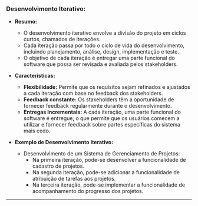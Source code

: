### Desenvolvimento Iterativo:

- **Resumo:**
  - O desenvolvimento iterativo envolve a divisão do projeto em ciclos curtos, chamados de iterações.
  - Cada iteração passa por todo o ciclo de vida do desenvolvimento, incluindo planejamento, análise, design, implementação e teste.
  - O objetivo de cada iteração é entregar uma parte funcional do software que possa ser revisada e avaliada pelos stakeholders.

- **Características:**
  - **Flexibilidade:** Permite que os requisitos sejam refinados e ajustados a cada iteração com base no feedback dos stakeholders.
  - **Feedback constante:** Os stakeholders têm a oportunidade de fornecer feedback regularmente durante o desenvolvimento.
  - **Entregas Incrementais:** A cada iteração, uma parte funcional do software é entregue, o que permite que os usuários comecem a utilizar e fornecer feedback sobre partes específicas do sistema mais cedo.

- **Exemplo de Desenvolvimento Iterativo:**
  - Desenvolvimento de um Sistema de Gerenciamento de Projetos:
    - Na primeira iteração, pode-se desenvolver a funcionalidade de cadastro de projetos.
    - Na segunda iteração, pode-se adicionar a funcionalidade de atribuição de tarefas aos projetos.
    - Na terceira iteração, pode-se implementar a funcionalidade de acompanhamento do progresso dos projetos.

---
